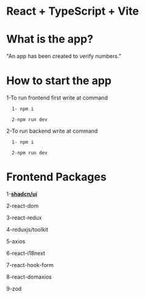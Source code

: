 # React + TypeScript + Vite

# What is the app?

"An app has been created to verify numbers.”

# How to start the app

1-To run frontend first write at command   

      1- npm i

      2-npm run dev

2-To run backend write at command   

      1- npm i

      2-npm run dev

# Frontend Packages

1-**[shadcn/ui](https://ui.shadcn.com/)** 

2-react-dom

3-react-redux

4-reduxjs/toolkit

5-axios

6-react-i18next

7-react-hook-form

8-react-domaxios

9-zod
